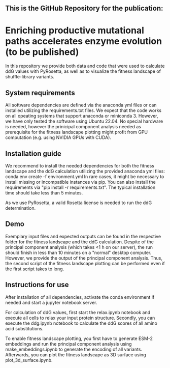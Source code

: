 ## This is the GitHub Repository for the publication: 

# Enriching productive mutational paths accelerates enzyme evolution (to be published)

In this repository we provide both data and code that were used to calculate ddG values with PyRosetta, as well as to visualize the fitness landscape of shuffle-library variants.

## System requirements
All software dependencies are defined via the anaconda yml files or can installed utilizing the requirements.txt files.
We expect that the code works on all opeating systems that support anaconda or miniconda 3. However, we have only tested the software using Ubuntu 22.04.
No special hardware is needed, however the prinicipal component analysis needed as prerequisite for the fitness landscape plotting might profit from GPU computation (e.g. using NVIDIA GPUs with CUDA).

## Installation guide
We recommend to install the needed dependencies for both the fitness landscape and the ddG calculation utilizing the provided anaconda yml files:
conda env create -f environment.yml
In rare cases, it might be necessary to install missing or incompatible instances via pip. 
You can also install the requirements via "pip install -r requirements.txt".
The typical installation time should take less than 5 minutes.

As we use PyRosetta, a valid Rosetta license is needed to run the ddG determination.

## Demo
Exemplary input files and expected outputs can be found in the respective folder for the fitness landscape and the ddG calculation.
Despite of the principal component analysis (which takes <1 h on our server), the run should finish in less than 10 minutes on a "normal" desktop computer.
However, we provide the output of the principal component analysis. Thus, the second script of the fitness landscape plotting can be performed even if the first script takes to long. 

## Instructions for use
After installation of all dependencies, activate the conda environment if needed and start a jupyter notebook server.

For calculation of ddG values, first start the relax.ipynb notebook and execute all cells to relax your input protein structure. 
Secondly, you can execute the ddg.ipynb notebook to calculate the ddG scores of all amino acid substitutions.

To enable fitness landscape plotting, you first have to generate ESM-2 embeddings and run the principal component analysis using make_embeddings.ipynb to generate the encoding of all variants.
Afterwards, you can plot the fitness landscape as 3D surface using plot_3d_surface.ipynb.
